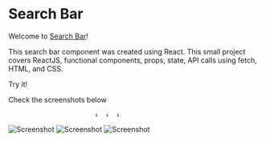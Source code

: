 # Search Bar

Welcome to  [Search Bar](https://search-bar-coral.vercel.app)!

This search bar component was created using React. This small project covers ReactJS, functional components, props, state, API calls using fetch, HTML, and CSS.

Try it!

Check the screenshots below

                            ↓  ↓  ↓

![Screenshot]()
![Screenshot]()
![Screenshot]()
